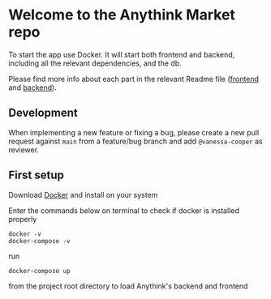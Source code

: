 # Welcome to the Anythink Market repo

To start the app use Docker. It will start both frontend and backend, including all the relevant dependencies, and the db.

Please find more info about each part in the relevant Readme file ([frontend](frontend/readme.md) and [backend](backend/README.md)).

## Development

When implementing a new feature or fixing a bug, please create a new pull request against `main` from a feature/bug branch and add `@vanessa-cooper` as reviewer.

## First setup

Download [Docker](https://docs.docker.com/get-docker/) and install on your system

Enter the commands below on terminal to check if docker is installed properly 
```
docker -v
docker-compose -v
```

run 
```
docker-compose up
```
from the project root directory to load Anythink's backend and frontend
